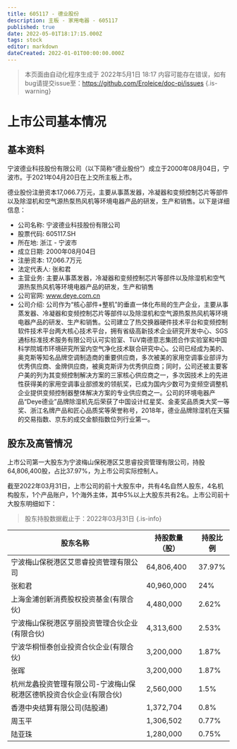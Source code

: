 ```yaml
---
title: 605117 - 德业股份
description: 主板 - 家用电器 - 605117
published: true
date: 2022-05-01T18:17:15.000Z
tags: stock
editor: markdown
dateCreated: 2022-01-01T00:00:00.000Z
---
```


> 本页面由自动化程序生成于 2022年5月1日 18:17
> 内容可能存在错误，如有bug请提交issue至：https://github.com/Eroleice/doc-pi/issues
{.is-warning}

# 上市公司基本情况

## 基本资料

宁波德业科技股份有限公司（以下简称“德业股份”）成立于2000年08月04日，宁波市。于2021年04月20日在上交所主板上市。

德业股份注册资本17,066.7万元，主要从事蒸发器，冷凝器和变频控制芯片等部件以及除湿机和空气源热泵热风机等环境电器产品的研发，生产和销售。以下是详细信息：

- 公司名称: 宁波德业科技股份有限公司
- 股票代码: 605117.SH
- 所在地: 浙江 - 宁波市
- 成立日期: 2000年08月04日
- 注册资本: 17,066.7万元
- 法定代表人: 张和君
- 主营业务: 主要从事蒸发器，冷凝器和变频控制芯片等部件以及除湿机和空气源热泵热风机等环境电器产品的研发，生产和销售
- 公司官网: www.deye.com.cn
- 公司介绍: 公司作为“核心部件+整机”的垂直一体化布局的生产企业，主要从事蒸发器、冷凝器和变频控制芯片等部件以及除湿机和空气源热泵热风机等环境电器产品的研发、生产和销售。公司建立了热交换器硬件技术平台和变频控制软件技术平台两大核心技术平台，拥有省级高新技术企业研究开发中心、SGS通标标准技术服务有限公司认可实验室、TüV南德意志集团合作实验室和中国科学院城市环境研究所室内空气净化技术联合研究中心。公司已经成为美的、奥克斯等知名品牌空调制造商的重要供应商，多次被美的家用空调事业部评为优秀供应商、金牌供应商，被奥克斯评为优秀供应商；同时，公司还被主要客户美的列为其变频控制解决方案的三家核心供应商之一，多次因技术上的先进性获得美的家用空调事业部颁发的领航奖，已成为国内少数可为变频空调整机企业提供变频控制器整体解决方案的专业供应商之一。公司的环境电器产品“Deye德业”品牌除湿机先后荣获了中国设计红星奖、金麦奖品质类大奖一等奖、浙江名牌产品和匠心品质奖等荣誉称号，2018年，德业品牌除湿机在天猫的交易指数、京东的成交金额指数位列行业第一。


## 股东及高管情况

上市公司第一大股东为宁波梅山保税港区艾思睿投资管理有限公司，持股64,806,400股，占比37.97%，为上市公司实际控制人。

截至2022年03月31日，上市公司的前十大股东中，共有4名自然人股东，4名机构股东，1个产品账户，1个海外主体，其中5%以上大股东共有2名。上市公司前十大股东明细如下：

> 股东持股数据截止于：2022年03月31日
{.is-info}

| 股东名称 | 持股数量（股） | 持股比例 |
| --- | --- | --- |
| 宁波梅山保税港区艾思睿投资管理有限公司 | 64,806,400 | 37.97% |
| 张和君 | 40,960,000 | 24% |
| 上海金浦创新消费股权投资基金(有限合伙) | 4,480,000 | 2.62% |
| 宁波梅山保税港区亨丽投资管理合伙企业(有限合伙) | 4,313,600 | 2.53% |
| 宁波华桐恒泰创业投资合伙企业(有限合伙) | 3,200,000 | 1.87% |
| 张晖 | 3,200,000 | 1.87% |
| 杭州龙蠡投资管理有限公司-宁波梅山保税港区德帆投资合伙企业(有限合伙) | 2,560,000 | 1.5% |
| 香港中央结算有限公司(陆股通) | 1,372,704 | 0.8% |
| 周玉平 | 1,306,502 | 0.77% |
| 陆亚珠 | 1,280,000 | 0.75% |




